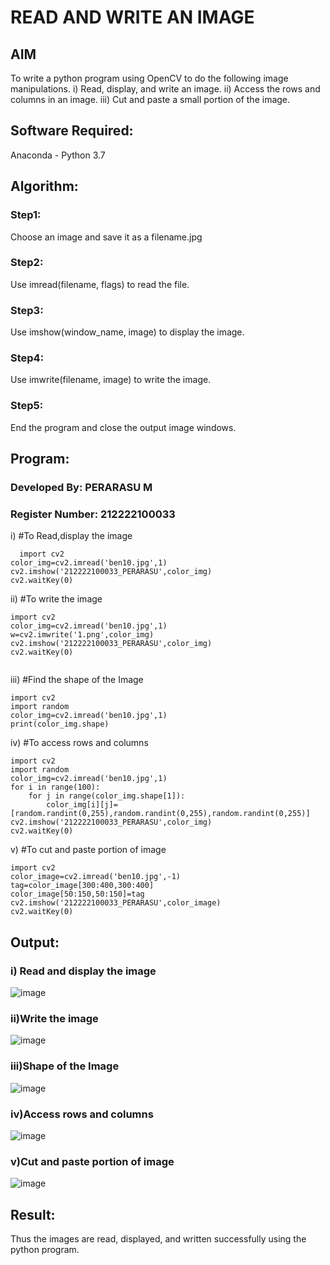 # READ AND WRITE AN IMAGE
## AIM
To write a python program using OpenCV to do the following image manipulations.
i) Read, display, and write an image.
ii) Access the rows and columns in an image.
iii) Cut and paste a small portion of the image.

## Software Required:
Anaconda - Python 3.7
## Algorithm:
### Step1:
Choose an image and save it as a filename.jpg
### Step2:
Use imread(filename, flags) to read the file.
### Step3:
Use imshow(window_name, image) to display the image.
### Step4:
Use imwrite(filename, image) to write the image.
### Step5:
End the program and close the output image windows.
## Program:
### Developed By: PERARASU M
### Register Number: 212222100033
i) #To Read,display the image
```
  import cv2
color_img=cv2.imread('ben10.jpg',1)
cv2.imshow('212222100033_PERARASU',color_img)
cv2.waitKey(0)  

```
ii) #To write the image
```
import cv2
color_img=cv2.imread('ben10.jpg',1)
w=cv2.imwrite('1.png',color_img)
cv2.imshow('212222100033_PERARASU',color_img)
cv2.waitKey(0) 


```
iii) #Find the shape of the Image
```
import cv2
import random
color_img=cv2.imread('ben10.jpg',1)
print(color_img.shape)

```
iv) #To access rows and columns

```
import cv2
import random
color_img=cv2.imread('ben10.jpg',1)
for i in range(100):
    for j in range(color_img.shape[1]):
        color_img[i][j]=[random.randint(0,255),random.randint(0,255),random.randint(0,255)]
cv2.imshow('212222100033_PERARASU',color_img)
cv2.waitKey(0)

```
v) #To cut and paste portion of image
```
import cv2
color_image=cv2.imread('ben10.jpg',-1)
tag=color_image[300:400,300:400]
color_image[50:150,50:150]=tag
cv2.imshow('212222100033_PERARASU',color_image)
cv2.waitKey(0)

```

## Output:

### i) Read and display the image


![image](https://github.com/PERARASU10/READ-AND-WRITE-IMAGE/assets/118348589/794d3914-0660-4b82-9d17-98886b180c46)




### ii)Write the image


![image](https://github.com/PERARASU10/READ-AND-WRITE-IMAGE/assets/118348589/da3fdd60-d1e6-4a56-bc7d-0d1f6ca6f027)


### iii)Shape of the Image


![image](https://github.com/PERARASU10/READ-AND-WRITE-IMAGE/assets/118348589/2e122cef-374e-417f-a81b-8a91e6487f7a)



### iv)Access rows and columns


![image](https://github.com/PERARASU10/READ-AND-WRITE-IMAGE/assets/118348589/011684e1-eae7-4236-8b1c-7774fc4edc11)



### v)Cut and paste portion of image

![image](https://github.com/PERARASU10/READ-AND-WRITE-IMAGE/assets/118348589/8d34d286-000a-484e-8c59-e4e581a1bd9f)



## Result:
Thus the images are read, displayed, and written successfully using the python program.
